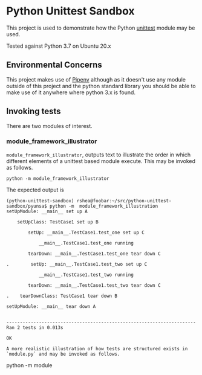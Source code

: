 # Python Unittest Sandbox
This project is used to demonstrate how the Python [unittest](https://docs.python.org/3/library/unittest.html) module may be used.

Tested against Python 3.7 on Ubuntu 20.x

## Environmental Concerns

This project makes use of [Pipenv](https://pipenv.pypa.io/en/latest/) although as it doesn't use any module outside of this project and the python standard library you should be able to make use of it anywhere where python 3.x is found. 

## Invoking tests

There are two modules of interest. 

### module_framework_illustrator

`module_framework_illustrator`, outputs text to illustrate the order in which different elements of a unittest based module execute. This may be invoked as follows.
```
python -m module_framework_illustrator
```

The expected output is 

```
(python-unittest-sandbox) rshea@foobar:~/src/python-unittest-sandbox/pyunsa$ python -m  module_framework_illustration
setUpModule: __main__ set up A

    setUpClass: TestCase1 set up B

        setUp: __main__.TestCase1.test_one set up C

            __main__.TestCase1.test_one running

        tearDown: __main__.TestCase1.test_one tear down C

.        setUp: __main__.TestCase1.test_two set up C

            __main__.TestCase1.test_two running

        tearDown: __main__.TestCase1.test_two tear down C

.    tearDownClass: TestCase1 tear down B

setUpModule: __main__ tear down A


----------------------------------------------------------------------
Ran 2 tests in 0.013s

OK

A more realistic illustration of how tests are structured exists in `module.py` and may be invoked as follows.

```
python -m module
```
